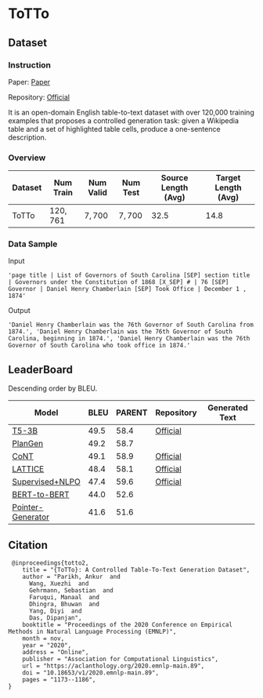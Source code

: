 # ToTTo

## Dataset

### Instruction

Paper: [Paper](https://arxiv.org/abs/2004.14373)

Repository: [Official](https://github.com/google-research-datasets/ToTTo)

It is an open-domain English table-to-text dataset with over 120,000 training examples that proposes a controlled generation task: given a Wikipedia table and a set of highlighted table cells, produce a one-sentence description. 

### Overview

| Dataset | Num Train | Num Valid | Num Test | Source Length (Avg) | Target Length (Avg) |
| ------- | --------- | --------- | -------- | ------------------- | ------------------- |
| ToTTo   | $120,761$ | $7,700$   | $7,700$  | $32.5$              | $14.8$              |

### Data Sample

Input

```
'page title | List of Governors of South Carolina [SEP] section title | Governors under the Constitution of 1868 [X_SEP] # | 76 [SEP] Governor | Daniel Henry Chamberlain [SEP] Took Office | December 1 , 1874'
```

Output

```
'Daniel Henry Chamberlain was the 76th Governor of South Carolina from 1874.', 'Daniel Henry Chamberlain was the 76th Governor of South Carolina, beginning in 1874.', 'Daniel Henry Chamberlain was the 76th Governor of South Carolina who took office in 1874.'
```

## LeaderBoard

Descending order by BLEU.

| Model                                                 | BLEU   | PARENT | Repository                                                   | Generated Text |
| ----------------------------------------------------- | ------ | ------ | ------------------------------------------------------------ | -------------- |
| [T5-3B](https://arxiv.org/pdf/2005.10433v3.pdf)       | $49.5$ | $58.4$ | [Official](https://github.com/google-research-datasets/ToTTo) |                |
| [PlanGen](https://arxiv.org/abs/2108.13740)           | $49.2$ | $58.7$ |                                                              |                |
| [CoNT](https://arxiv.org/abs/2205.14690v2)            | $49.1$ | $58.9$ | [Official](https://github.com/Shark-NLP/CoNT)                |                |
| [LATTICE](https://arxiv.org/pdf/2205.03972v1.pdf)     | $48.4$ | $58.1$ | [Official](https://github.com/luka-group/lattice)            |                |
| [Supervised+NLPO](https://arxiv.org/abs/2210.01241)   | $47.4$ | $59.6$ | [Official](https://github.com/allenai/rl4lms)                |                |
| [BERT-to-BERT](https://arxiv.org/abs/2004.14373)      | $44.0$ | $52.6$ |                                                              |                |
| [Pointer-Generator](https://arxiv.org/abs/2004.14373) | $41.6$ | $51.6$ |                                                              |                |

## Citation

```
 @inproceedings{totto2,
    title = "{ToTTo}: A Controlled Table-To-Text Generation Dataset",
    author = "Parikh, Ankur  and
      Wang, Xuezhi  and
      Gehrmann, Sebastian  and
      Faruqui, Manaal  and
      Dhingra, Bhuwan  and
      Yang, Diyi  and
      Das, Dipanjan",
    booktitle = "Proceedings of the 2020 Conference on Empirical Methods in Natural Language Processing (EMNLP)",
    month = nov,
    year = "2020",
    address = "Online",
    publisher = "Association for Computational Linguistics",
    url = "https://aclanthology.org/2020.emnlp-main.89",
    doi = "10.18653/v1/2020.emnlp-main.89",
    pages = "1173--1186",
}
```
